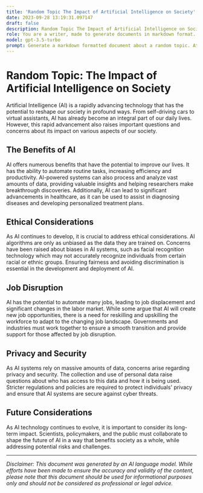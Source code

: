 ```yaml
---
title: 'Random Topic The Impact of Artificial Intelligence on Society'
date: 2023-09-28 13:19:31.097147
draft: false
description: Random Topic The Impact of Artificial Intelligence on Society
role: You are a writer, made to generate documents in markdown format. It is very important that all of the documents you generate are in valid markdown format.
model: gpt-3.5-turbo
prompt: Generate a markdown formatted document about a random topic. At the bottom, include a disclaimer explaining that the document was generated by you. The first line of the document should be the title. Make sure that the entire document is in proper markdown format, using a mix of various tags to make the document visually appealing.
---
```


# Random Topic: The Impact of Artificial Intelligence on Society

Artificial Intelligence (AI) is a rapidly advancing technology that has the potential to reshape our society in profound ways. From self-driving cars to virtual assistants, AI has already become an integral part of our daily lives. However, this rapid advancement also raises important questions and concerns about its impact on various aspects of our society.

## The Benefits of AI
AI offers numerous benefits that have the potential to improve our lives. It has the ability to automate routine tasks, increasing efficiency and productivity. AI-powered systems can also process and analyze vast amounts of data, providing valuable insights and helping researchers make breakthrough discoveries. Additionally, AI can lead to significant advancements in healthcare, as it can be used to assist in diagnosing diseases and developing personalized treatment plans.

## Ethical Considerations
As AI continues to develop, it is crucial to address ethical considerations. AI algorithms are only as unbiased as the data they are trained on. Concerns have been raised about biases in AI systems, such as facial recognition technology which may not accurately recognize individuals from certain racial or ethnic groups. Ensuring fairness and avoiding discrimination is essential in the development and deployment of AI.

## Job Disruption
AI has the potential to automate many jobs, leading to job displacement and significant changes in the labor market. While some argue that AI will create new job opportunities, there is a need for reskilling and upskilling the workforce to adapt to the changing job landscape. Governments and industries must work together to ensure a smooth transition and provide support for those affected by job disruption.

## Privacy and Security
As AI systems rely on massive amounts of data, concerns arise regarding privacy and security. The collection and use of personal data raise questions about who has access to this data and how it is being used. Stricter regulations and policies are required to protect individuals' privacy and ensure that AI systems are secure against cyber threats.

## Future Considerations
As AI technology continues to evolve, it is important to consider its long-term impact. Scientists, policymakers, and the public must collaborate to shape the future of AI in a way that benefits society as a whole, while addressing potential risks and challenges.

---

*Disclaimer: This document was generated by an AI language model. While efforts have been made to ensure the accuracy and validity of the content, please note that this document should be used for informational purposes only and should not be considered as professional or legal advice.*